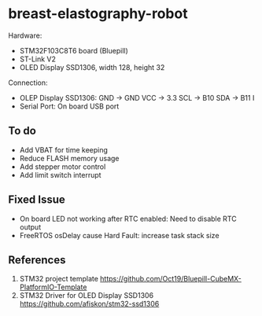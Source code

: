 # breast-elastography-robot

Hardware:

- STM32F103C8T6 board (Bluepill)
- ST-Link V2
- OLED Display SSD1306, width 128, height 32

Connection:

- OLEP Display SSD1306: GND -> GND
                        VCC -> 3.3
                        SCL -> B10
                        SDA -> B11
                        I
- Serial Port: On board USB port

## To do

- Add VBAT for time keeping
- Reduce FLASH memory usage
- Add stepper motor control
- Add limit switch interrupt

## Fixed Issue

- On board LED not working after RTC enabled: Need to disable RTC output
- FreeRTOS osDelay cause Hard Fault: increase task stack size

## References

1. STM32 project template <https://github.com/Oct19/Bluepill-CubeMX-PlatformIO-Template>
2. STM32 Driver for OLED Display SSD1306 <https://github.com/afiskon/stm32-ssd1306>
